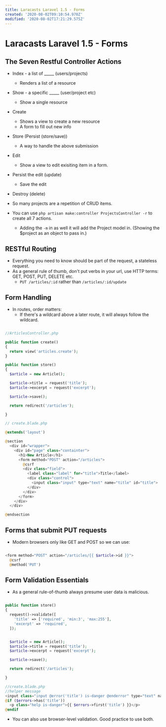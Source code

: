```yaml
---
title: Laracasts Laravel 1.5 - Forms
created: '2020-08-02T09:10:54.978Z'
modified: '2020-08-02T17:21:29.575Z'
---
```


# Laracasts Laravel 1.5 - Forms

## The Seven Restful Controller Actions

* Index - a list of _____ (users/projects)
  * Renders a list of a resource
* Show - a specific _____ (user/project etc)
  * Show a single resource
* Create
  * Shows a view to create a new resource
  * A form to fill out new info
* Store (Persist (store/save))
  * A way to handle the above submission
* Edit
  * Show a view to edit exisiting item in a form.
* Persist the edit (update)
  * Save the edit
* Destroy (delete)

* So many projects are a repetition of CRUD items.
* You can use `php artisan make:controller ProjectsController -r` to create all 7 actions.
  * Adding the `-m` in as well it will add the Project model in. (Showing the $project as an object to pass in.)

## RESTful Routing

* Everything you need to know should be part of the request, a stateless request.
* As a general rule of thumb, don't put verbs in your url, use HTTP terms: GET, POST, PUT, DELETE etc.
  * `PUT /articles/:id` rather than `/articles/:id/update`

## Form Handling

* In routes, order matters:
  * If there's a wildcard above a later route, it will always follow the wildcard.

```php

//ArticlesController.php

public function create()
{
  return view('articles.create');
}

public function store()
{
  $article = new Article();

  $article->title = request('title');
  $article->excerpt = request('excerpt');

  $article->save();

  return redirect('/articles');

}

// create.blade.php

@extends('layout')

@section
  <div id="wrapper">
    <div id="page" class="containter">
      <h1>New Article</h1>
      <form method="POST" action="/articles">
        @csrf
        <div class="field">
          <label class="label" for="title">Title</label>
          <div class="control">
            <input class="input" type="text" name="title" id="title">
          </div>
        </div>
      </form>
    </div>
  </div>

@endsection
```

## Forms that submit PUT requests

* Modern browsers only like GET and POST so we can use:

```php

<form method="POST" action="/articles/{{ $article->id }}">
  @csrf
  @method('PUT')

```

## Form Validation Essentials

* As a general rule-of-thumb always presume user data is malicious.

```php

public function store()
{
  request()->validate([
    'title' => ['required', 'min:3', 'max:255'],
    'excerpt' => 'required',
  ]);


  $article = new Article();
  $article->title = request('title');
  $article->excerpt = request('excerpt');

  $article->save();

  return redirect('/articles');

}

//create.blade.php
//helper message
<input class="input @error('title') is-danger @enderror" type="text" name="title" id="title" value="{{ old('title') }}">
@if ($errors->has('title'))
  <p class="help is-danger">{{ $errors->first('title') }}</p>
@endif

```
* You can also use browser-level validation. Good practice to use both.
